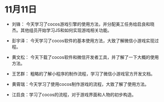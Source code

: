 # 11月11日
* 刘锋：
    今天学习了cocos游戏引擎的使用方法，并分配美工任务给启良和晓杰。其他组员开始学习JS和如何实现游戏相关功能。

* 彭宇泽：
    今天学习了cocos软件的基本使用方法，大致了解微信小游戏实现过程。


* 黄文松：
    今天下载了cocos软件和微信开发者工具，并了解了一下大概的使用方法。
* 王艺群：
    粗略的了解小程序的制作流程，学习了微信小游戏官方开发文档。

* 黄霄瑞：今天学习了使用cocos制作游戏的流程，大致了解了使用方法。

* 江启良：学习了cocos的流程，对于游戏界面和人物的初步构造。